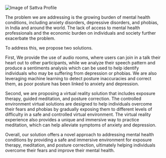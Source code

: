 ![Image of Sattva Profile](https://drive.google.com/uc?export=view&id=1ksHuj38xl2lrSLLzldKyLiGTR0wTLKD_)

The problem we are addressing is the growing burden of mental health conditions, including anxiety disorders, depressive disorders, and phobias, in India and around the world. The lack of access to mental health professionals and the economic burden on individuals and society further exacerbate the problem.

To address this, we propose two solutions.

First, We provide the use of audio rooms, where users can join in a talk their heart out to other participants, while we analyze their speech pattern and produce a sentiments analysis which can be used to help identify individuals who may be suffering from depression or phobias. We are also leveraging machine learning to detect posture inaccuracies and correct them, as poor posture has been linked to anxiety and depression.

Second, we are proposing a virtual reality solution that includes exposure therapy, guided meditation, and posture correction. The controlled environment virtual solutions are designed to help individuals overcome their fears and phobias by gradually exposing them to different levels of difficulty in a safe and controlled virtual environment. The virtual reality experience also provides a unique and immersive way to practice meditation, which can help alleviate symptoms of anxiety and depression.

Overall, our solution offers a novel approach to addressing mental health conditions by providing a safe and immersive environment for exposure therapy, meditation, and posture correction, ultimately helping individuals overcome their fears and improve their mental health.
